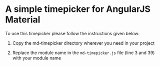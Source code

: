 # A simple timepicker for AngularJS Material

To use this timepicker please follow the instructions given below:

1. Copy the md-timepicker directory wherever you need in your project

2. Replace the module name in the `md-timepicker.js` file (line 3 and 39) with your module name
